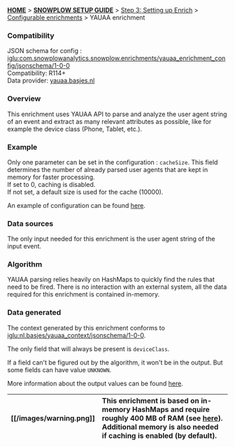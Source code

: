 <a name="top" />

[**HOME**](Home) > [**SNOWPLOW SETUP GUIDE**](Setting-up-Snowplow) > [Step 3: Setting up Enrich](Setting-up-enrich) > [Configurable enrichments](Configurable-enrichments) > YAUAA enrichment

### Compatibility

JSON schema for config : [iglu:com.snowplowanalytics.snowplow.enrichments/yauaa_enrichment_config/jsonschema/1-0-0][schema]  
Compatibility: R114+  
Data provider: [yauaa.basjes.nl][yauaa]

### Overview

This enrichment uses YAUAA API to parse and analyze the user agent string of an event and extract as many relevant attributes as possible, like for example the device class (Phone, Tablet, etc.).

### Example

Only one parameter can be set in the configuration : `cacheSize`. This field determines the number of already parsed user agents that are kept in memory for faster processing.  
If set to 0, caching is disabled.  
If not set, a default size is used for the cache (10000).  

An example of configuration can be found [here][config_example].

### Data sources

The only input needed for this enrichment is the user agent string of the input event.

### Algorithm

YAUAA parsing relies heavily on HashMaps to quickly find the rules that need to be fired.
There is no interaction with an external system, all the data required for this enrichment is contained in-memory.

### Data generated

The context generated by this enrichment conforms to [iglu:nl.basjes/yauaa_context/jsonschema/1-0-0][yauaa_context].  

The only field that will always be present is `deviceClass`.  

If a field can't be figured out by the algorithm, it won't be in the output. But some fields can have value `UNKNOWN`.   

More information about the output values can be found [here][yauaa_fields].  

[[/images/warning.png]] | This enrichment is based on in-memory HashMaps and require roughly 400 MB of RAM (see [here](https://yauaa.basjes.nl/README-MemoryUsage.html)). Additional memory is also needed if caching is enabled (by default).
---|:---

[schema]: http://iglucentral.com/schemas/com.snowplowanalytics.snowplow.enrichments/yauaa_enrichment_config/jsonschema/1-0-0
[yauaa]: https://yauaa.basjes.nl/
[config_example]: https://github.com/snowplow/snowplow/blob/master/3-enrich/config/enrichments/yauaa_enrichment_config.json
[yauaa_context]: https://github.com/snowplow/iglu-central/blob/master/schemas/nl.basjes/yauaa_context/jsonschema/1-0-0
[yauaa_fields]: https://yauaa.basjes.nl/README-Output.html